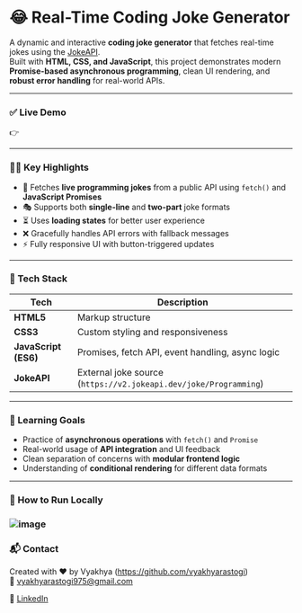 # 😂 Real-Time Coding Joke Generator

A dynamic and interactive **coding joke generator** that fetches real-time jokes using the [JokeAPI](https://jokeapi.dev).  
Built with **HTML, CSS, and JavaScript**, this project demonstrates modern **Promise-based asynchronous programming**, clean UI rendering, and **robust error handling** for real-world APIs.

---

### ✅ Live Demo

👉 

---

### 🧑‍💻 Key Highlights

- 📡 Fetches **live programming jokes** from a public API using `fetch()` and **JavaScript Promises**
- 🎭 Supports both **single-line** and **two-part** joke formats
- ⏳ Uses **loading states** for better user experience
- ❌ Gracefully handles API errors with fallback messages
- ⚡ Fully responsive UI with button-triggered updates

---

### 🚀 Tech Stack

| Tech | Description |
|------|-------------|
| **HTML5** | Markup structure |
| **CSS3** | Custom styling and responsiveness |
| **JavaScript (ES6)** | Promises, fetch API, event handling, async logic |
| **JokeAPI** | External joke source (`https://v2.jokeapi.dev/joke/Programming`) |

---

### 🧠 Learning Goals

- Practice of **asynchronous operations** with `fetch()` and `Promise`
- Real-world usage of **API integration** and UI feedback
- Clean separation of concerns with **modular frontend logic**
- Understanding of **conditional rendering** for different data formats

---

### 📌 How to Run Locally
### ![image](https://github.com/user-attachments/assets/921c829d-2bfc-470f-9d5a-9587e28e7f11)

### 📬 Contact

Created with ❤️ by Vyakhya (https://github.com/vyakhyarastogi)  
📧 vyakhyarastogi975@gmail.com

🔗 [LinkedIn](https://linkedin.com/in/vyakhya-rastogi-283a78246/)





